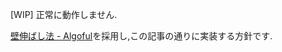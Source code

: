 [WIP] 正常に動作しません.

[壁伸ばし法 - Algoful](https://algoful.com/Archive/Algorithm/MazeExtend)を採用し,この記事の通りに実装する方針です.
